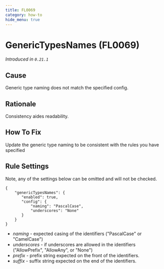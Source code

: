 ```yaml
---
title: FL0069
category: how-to
hide_menu: true
---
```


# GenericTypesNames (FL0069)

*Introduced in `0.21.1`*

## Cause

Generic type naming does not match the specified config.

## Rationale

Consistency aides readability.

## How To Fix

Update the generic type naming to be consistent with the rules you have specified

## Rule Settings

Note, any of the settings below can be omitted and will not be checked.

    {
        "genericTypesNames": {
           "enabled": true,
           "config": {
               "naming": "PascalCase",
               "underscores": "None"
           }
        }
    }

* *naming* - expected casing of the identifiers ("PascalCase" or "CamelCase")
* *underscores* - if underscores are allowed in the identifiers ("AllowPrefix", "AllowAny", or "None")
* *prefix* - prefix string expected on the front of the identifiers.
* *suffix* - suffix string expected on the end of the identifiers.
